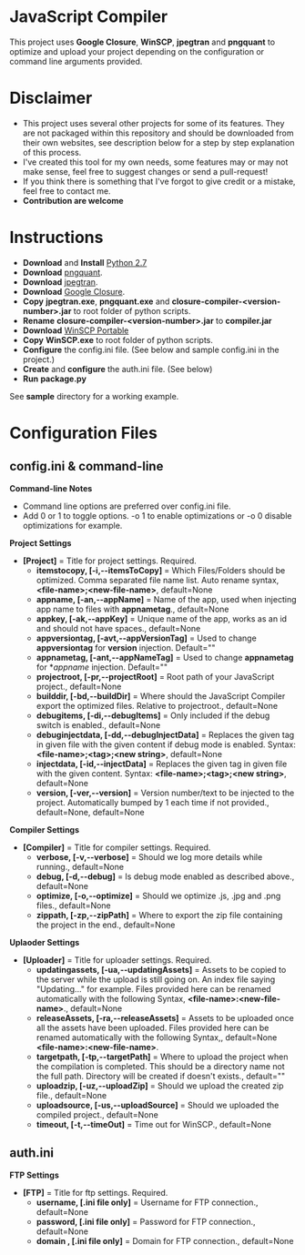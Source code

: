 # JavaScript Compiler
This project uses **Google Closure**, **WinSCP**, **jpegtran** and **pngquant** to optimize and upload your project depending on the configuration or command line arguments provided.

# Disclaimer
- This project uses several other projects for some of its features. They are not packaged within this repository and should be downloaded from their own websites, see description below for a step by step explanation of this process.
- I've created this tool for my own needs, some features may or may not make sense, feel free to suggest changes or send a pull-request!
- If you think there is something that I've forgot to give credit or a mistake, feel free to contact me.
- **Contribution are welcome**

# Instructions

- **Download** and **Install** [Python 2.7](https://www.python.org/downloads/)
- **Download** [pngquant](https://pngquant.org/).
- **Download** [jpegtran](http://jpegclub.org/jpegtran/).
- **Download** [Google Closure](https://developers.google.com/closure/compiler/).
- **Copy** **jpegtran.exe**, **pngquant.exe** and **closure-compiler-\<version-number\>.jar** to root folder of python scripts.
- **Rename** **closure-compiler-\<version-number\>.jar** to **compiler.jar**
- **Download** [WinSCP Portable](https://winscp.net/eng/download.php)
- **Copy** **WinSCP.exe** to root folder of python scripts.
- **Configure** the config.ini file. (See below and sample config.ini in the project.)
- **Create** and **configure** the auth.ini file. (See below)
- **Run** **package.py**

See **sample** directory for a working example.

# Configuration Files
## config.ini & command-line

**Command-line Notes**
- Command line options are preferred over config.ini file.
- Add 0 or 1 to toggle options. -o 1 to enable optimizations or -o 0 disable optimizations for example.

**Project Settings**
- **[Project]** = Title for project settings. Required.
  - **itemstocopy, [-i,--itemsToCopy]** = Which Files/Folders should be optimized. Comma separated file name list. Auto rename syntax, **\<file-name\>;\<new-file-name\>**, default=None
  - **appname, [-an,--appName]** = Name of the app, used when injecting app name to files with **appnametag**., default=None
  - **appkey, [-ak,--appKey]** = Unique name of the app, works as an id and should not have spaces., default=None
  - **appversiontag, [-avt,--appVersionTag]** = Used to change **appversiontag** for **version** injection. Default="<app-version>"
  - **appnametag, [-ant,--appNameTag]** = Used to change **appnametag** for **appname* injection. Default="<app-name>"
  - **projectroot, [-pr,--projectRoot]** = Root path of your JavaScript project., default=None
  - **builddir, [-bd,--buildDir]** = Where should the JavaScript Compiler export the optimized files. Relative to projectroot., default=None
  - **debugitems, [-di,--debugItems]** = Only included if the debug switch is enabled., default=None
  - **debuginjectdata, [-dd,--debugInjectData]** = Replaces the given tag in given file with the given content if debug mode is enabled. Syntax: **\<file-name\>;\<tag\>;\<new string\>**, default=None
  - **injectdata, [-id,--injectData]** = Replaces the given tag in given file with the given content. Syntax: **\<file-name\>;\<tag\>;\<new string\>**, default=None
  - **version, [-ver,--version]** = Version number/text to be injected to the project. Automatically bumped by 1 each time if not provided., default=None, default=None

**Compiler Settings**
- **[Compiler]** = Title for compiler settings. Required.
  - **verbose, [-v,--verbose]** = Should we log more details while running., default=None
  - **debug, [-d,--debug]** = Is debug mode enabled as described above., default=None
  - **optimize, [-o,--optimize]** = Should we optimize .js, .jpg and .png files., default=None
  - **zippath, [-zp,--zipPath]** = Where to export the zip file containing the project in the end., default=None

**Uplaoder Settings**
- **[Uploader]** = Title for uploader settings. Required.
  - **updatingassets, [-ua,--updatingAssets]** = Assets to be copied to the server while the upload is still going on. An index file saying "Updating..." for example. Files provided here can be renamed automatically with the following Syntax, **\<file-name\>:\<new-file-name\>**., default=None
  - **releaseAssets, [-ra,--releaseAssets]** = Assets to be uploaded once all the assets have been uploaded. Files provided here can be renamed automatically with the following Syntax,, default=None **\<file-name\>:\<new-file-name\>**.
  - **targetpath, [-tp,--targetPath]** = Where to upload the project when the compilation is completed. This should be a directory name not the full path. Directory will be created if doesn't exists., default=""
  - **uploadzip, [-uz,--uploadZip]** = Should we upload the created zip file., default=None
  - **uploadsource, [-us,--uploadSource]** = Should we uploaded the compiled project., default=None
  - **timeout, [-t,--timeOut]** = Time out for WinSCP., default=None

## auth.ini
**FTP Settings**
- **[FTP]** = Title for ftp settings. Required.
  - **username, [.ini file only]** = Username for FTP connection., default=None
  - **password, [.ini file only]** = Password for FTP connection., default=None
  - **domain , [.ini file only]** = Domain for FTP connection., default=None
